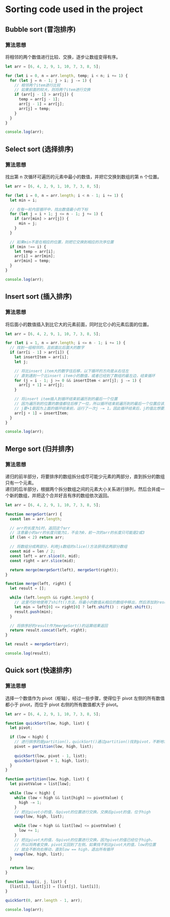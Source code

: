 # Sorting code used in the project

## Bubble sort (冒泡排序)

### 算法思想

将相邻的两个数值进行比较、交换，逐步让数组变得有序。

```javascript
let arr = [6, 4, 2, 9, 1, 10, 7, 3, 8, 5];

for (let i = 0, n = arr.length, temp; i < n; i += 1) {
  for (let j = n - 1; j > i; j -= 1) {
    // 相邻两个item进行比较
    // 如果前面的较大，则将两个item进行交换
    if (arr[j - 1] > arr[j]) {
      temp = arr[j - 1];
      arr[j - 1] = arr[j];
      arr[j] = temp;
    }
  }
}

console.log(arr);
```

## Select sort (选择排序)

### 算法思想

找出第 n 次循环可遍历的元素中最小的数值，并把它交换到数组的第 n 个位置。

```javascript
let arr = [6, 4, 2, 9, 1, 10, 7, 3, 8, 5];

for (let i = 0, n = arr.length; i < n - 1; i += 1) {
  let min = i;

  // 在每一轮内层循环中，找出数值最小的下标
  for (let j = i + 1; j <= n - 1; j += 1) {
    if (arr[min] > arr[j]) {
      min = j;
    }
  }

  // 如果min不是在相应的位置，则把它交换到相应的次序位置
  if (min !== i) {
    let temp = arr[i];
    arr[i] = arr[min];
    arr[min] = temp;
  }
}

console.log(arr);
```

## Insert sort (插入排序)

### 算法思想

将后面小的数值插入到比它大的元素前面，同时比它小的元素后面的位置。

```javascript
let arr = [6, 4, 2, 9, 1, 10, 7, 3, 8, 5];

for (let i = 1, n = arr.length; i <= n - 1; i += 1) {
  // 找到一组相邻的，且前面比后面大的数字
  if (arr[i - 1] > arr[i]) {
    let insertItem = arr[i];
    let j;

    // 将比insert item大的数字往后移，以下循环的方向是从右往左
    // 直到遇到一个比insert item小的数值，或者已经到了数组的最左边，结束循环
    for (j = i - 1; j >= 0 && insertItem < arr[j]; j -= 1) {
      arr[j + 1] = arr[j];
    }

    // 将insert item插入到循环结束前遍历到的最后一个位置
    // 因为遍历到的位置的数值都往后移了一位，所以循环结束前遍历到的最后一个位置应该是空的（数值是重复的）
    // j要+1是因为上面的循环结束前，运行了一次j -= 1。因此循环结束后，j的值比想要的数组少了1，要把它加上
    arr[j + 1] = insertItem;
  }
}

console.log(arr);
```

## Merge sort (归并排序)

### 算法思想

递归的前半部分，将要排序的数组拆分成尽可能少元素的两部分，直到拆分的数组只有一个元素。  
递归的后半部分，根据两个拆分数组之间的元素大小关系进行排列，然后合并成一个新的数组，并把这个合并好且有序的数组依次返回。

```javascript
let arr = [6, 4, 2, 9, 1, 10, 7, 3, 8, 5];

function mergeSort(arr) {
  const len = arr.length;

  // arr的长度为1时，返回这个arr
  // 注意最小的arr的长度只能为1，不会为0，前一次的arr的长度只可能是2或3
  if (len < 2) return arr;

  // 将数组分成两部分，利用js数组的slice()方法获得这两部分数组
  const mid = len / 2;
  const left = arr.slice(0, mid);
  const right = arr.slice(mid);

  return merge(mergeSort(left), mergeSort(right));
}

function merge(left, right) {
  let result = [];

  while (left.length && right.length) {
    // 这里巧妙地使用了shift()方法，将最小的数值从相应的数组中移出，然后添加到result中
    let min = left[0] <= right[0] ? left.shift() : right.shift();
    result.push(min);
  }

  // 将排序好的result作为mergeSort()的运算结果返回
  return result.concat(left, right);
}

let result = mergeSort(arr);

console.log(result);
```

## Quick sort (快速排序)

### 算法思想

选择一个数值作为 pivot（枢轴），经过一些步骤，使得位于 pivot 左侧的所有数值都小于 pivot，而位于 pivot 右侧的所有数值都大于 pivot。

```javascript
let arr = [6, 4, 2, 9, 1, 10, 7, 3, 8, 5];

function quickSort(low, high, list) {
  let pivot;

  if (low < high) {
    // 进行排序的是partition()，quickSort()通过partition()找到pivot，不断地将数组越拆越小，直到每一部分数组都是有序的
    pivot = partition(low, high, list);
 
    quickSort(low, pivot - 1, list);
    quickSort(pivot + 1, high, list);
  }
}

function partition(low, high, list) {
  let pivotValue = list[low];

  while (low < high) {
    while (low < high && list[high] >= pivotValue) {
      high -= 1;
    }
    // 把比pivot小的值，与pivot的位置进行交换。交换后pivot的值，位于high
    swap(low, high, list);

    while (low < high && list[low] <= pivotValue) {
      low += 1;
    }
    // 把比pivot大的值，与pivot的位置进行交换。因为pivot的值已经位于high，
    // 所以将两者交换，pivot又回到了左侧。如果找不到比pivot大的值，low的位置
    // 就会不断向右移动，直到low == high，退出所有循环
    swap(low, high, list);
  }

  return low;
}

function swap(i, j, list) {
  [list[i], list[j]] = [list[j], list[i]];
}

quickSort(0, arr.length - 1, arr);

console.log(arr);
```
